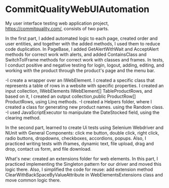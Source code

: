 # CommitQualityWebUIAutomation
My user interface testing web application project, https://commitquality.com/, consists of two parts.

In the first part, I added automated logic to each page, created order and user entities, and together with the added methods, I used them to reduce code duplication. In PageBase, I added GetAlertWithWait and AcceptAlert methods for correct work with alerts, and added ContainsClass and SwitchToIFrame methods for correct work with classes and frames.  In tests, I conduct positive and negative testing for login, logout, adding, editing, and working with the product through the product's page and the menu bar.

-I create a wrapper over an IWebElement. I created a specific class that represents a table of rows in a website with specific properties. I created an input collection, IWebElements IWebElement[] TableProductRows, and based on it, I created an output collection,public ProductRow[] ProductRows, using Linq methods.
-I created a Helpers folder, where I created a class for generating new product names. using the Random class.
-I used JavaScriptExecutor to manipulate the DateStocked field, using the clearing method.

In the second part, learned to create Ui tests using Selenium Webdriver and NUnit with General Components: click me button, double click, right click, radio buttons, dropdowns, checkboxes, accordions, popups. Also, I practiced writing tests with iframes, dynamic text, file upload, drag and drop, contact us form, and file download.

What's new: created an extensions folder for web elements.
In this part, I practiced implementing the Singleton pattern for our driver and moved this logic there. Also, I simplified the code for reuse: add extension method ClearWithBackSpaceByValueAttribute in WebElementsExtensions class and move common logic there.

